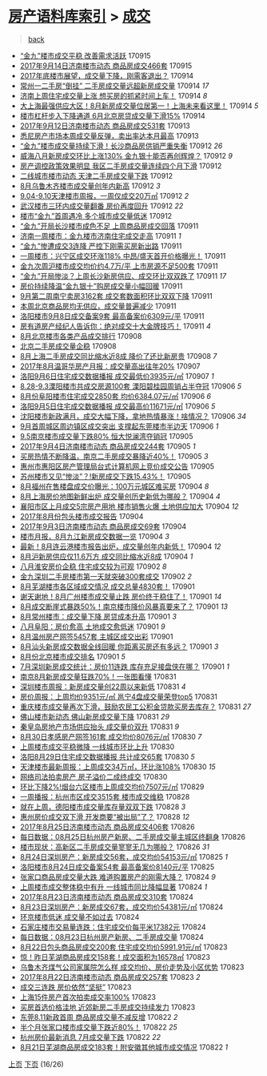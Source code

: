 [房产语料库索引](../../README.md)  > [成交](成交.md)
====
> [back](../README.md)

- [“金九”楼市成交平稳 改善需求活跃](http://jkwz.applinzi.com/ittc/7013465761224590352.html#%E2%80%9C%E9%87%91%E4%B9%9D%E2%80%9D%E6%A5%BC%E5%B8%82%E6%88%90%E4%BA%A4%E5%B9%B3%E7%A8%B3+%E6%94%B9%E5%96%84%E9%9C%80%E6%B1%82%E6%B4%BB%E8%B7%83) 170915  
- [2017年9月14日济南楼市动态 商品房成交466套](http://jkwz.applinzi.com/ittc/7013461846596781072.html#2017%E5%B9%B49%E6%9C%8814%E6%97%A5%E6%B5%8E%E5%8D%97%E6%A5%BC%E5%B8%82%E5%8A%A8%E6%80%81+%E5%95%86%E5%93%81%E6%88%BF%E6%88%90%E4%BA%A4466%E5%A5%97) 170915  
- [2017年底楼市展望，成交量下降，刚需客退出？](http://jkwz.applinzi.com/ittc/7013250074975667217.html#2017%E5%B9%B4%E5%BA%95%E6%A5%BC%E5%B8%82%E5%B1%95%E6%9C%9B%EF%BC%8C%E6%88%90%E4%BA%A4%E9%87%8F%E4%B8%8B%E9%99%8D%EF%BC%8C%E5%88%9A%E9%9C%80%E5%AE%A2%E9%80%80%E5%87%BA%EF%BC%9F) 170914  
- [常州一二手房“倒挂” 二手房成交量远超新房成交量](http://jkwz.applinzi.com/ittc/7013208554738287633.html#%E5%B8%B8%E5%B7%9E%E4%B8%80%E4%BA%8C%E6%89%8B%E6%88%BF%E2%80%9C%E5%80%92%E6%8C%82%E2%80%9D+%E4%BA%8C%E6%89%8B%E6%88%BF%E6%88%90%E4%BA%A4%E9%87%8F%E8%BF%9C%E8%B6%85%E6%96%B0%E6%88%BF%E6%88%90%E4%BA%A4%E9%87%8F) 170914 *17* 
- [济南上周住宅成交量上涨 想买房的抓紧时间上车！](http://jkwz.applinzi.com/ittc/7013172099542418448.html#%E6%B5%8E%E5%8D%97%E4%B8%8A%E5%91%A8%E4%BD%8F%E5%AE%85%E6%88%90%E4%BA%A4%E9%87%8F%E4%B8%8A%E6%B6%A8+%E6%83%B3%E4%B9%B0%E6%88%BF%E7%9A%84%E6%8A%93%E7%B4%A7%E6%97%B6%E9%97%B4%E4%B8%8A%E8%BD%A6%EF%BC%81) 170914 *8* 
- [大上海最强供应大区！8月新房成交量位居第一！上海未来看这里！](http://jkwz.applinzi.com/ittc/7013117852536800273.html#%E5%A4%A7%E4%B8%8A%E6%B5%B7%E6%9C%80%E5%BC%BA%E4%BE%9B%E5%BA%94%E5%A4%A7%E5%8C%BA%EF%BC%818%E6%9C%88%E6%96%B0%E6%88%BF%E6%88%90%E4%BA%A4%E9%87%8F%E4%BD%8D%E5%B1%85%E7%AC%AC%E4%B8%80%EF%BC%81%E4%B8%8A%E6%B5%B7%E6%9C%AA%E6%9D%A5%E7%9C%8B%E8%BF%99%E9%87%8C%EF%BC%81) 170914 *5* 
- [楼市杠杆步入下降通道 6月北京房贷成交量下滑15%](http://jkwz.applinzi.com/ittc/7013040632606753552.html#%E6%A5%BC%E5%B8%82%E6%9D%A0%E6%9D%86%E6%AD%A5%E5%85%A5%E4%B8%8B%E9%99%8D%E9%80%9A%E9%81%93+6%E6%9C%88%E5%8C%97%E4%BA%AC%E6%88%BF%E8%B4%B7%E6%88%90%E4%BA%A4%E9%87%8F%E4%B8%8B%E6%BB%9115%25) 170914  
- [2017年9月12日济南楼市动态 商品房成交531套](http://jkwz.applinzi.com/ittc/7012756812745671697.html#2017%E5%B9%B49%E6%9C%8812%E6%97%A5%E6%B5%8E%E5%8D%97%E6%A5%BC%E5%B8%82%E5%8A%A8%E6%80%81+%E5%95%86%E5%93%81%E6%88%BF%E6%88%90%E4%BA%A4531%E5%A5%97) 170913  
- [悉尼房产市场本周成交量反弹，卖出率达本月最高](http://jkwz.applinzi.com/ittc/7012727850556458001.html#%E6%82%89%E5%B0%BC%E6%88%BF%E4%BA%A7%E5%B8%82%E5%9C%BA%E6%9C%AC%E5%91%A8%E6%88%90%E4%BA%A4%E9%87%8F%E5%8F%8D%E5%BC%B9%EF%BC%8C%E5%8D%96%E5%87%BA%E7%8E%87%E8%BE%BE%E6%9C%AC%E6%9C%88%E6%9C%80%E9%AB%98) 170913  
- [“金九”楼市成交量持续下滑！长沙商品房供销严重失衡](http://jkwz.applinzi.com/ittc/7012456880256058385.html#%E2%80%9C%E9%87%91%E4%B9%9D%E2%80%9D%E6%A5%BC%E5%B8%82%E6%88%90%E4%BA%A4%E9%87%8F%E6%8C%81%E7%BB%AD%E4%B8%8B%E6%BB%91%EF%BC%81%E9%95%BF%E6%B2%99%E5%95%86%E5%93%81%E6%88%BF%E4%BE%9B%E9%94%80%E4%B8%A5%E9%87%8D%E5%A4%B1%E8%A1%A1) 170912 *26* 
- [威海八月新房成交环比上涨130% 金九银十能否再创辉煌？](http://jkwz.applinzi.com/ittc/7012444349961602064.html#%E5%A8%81%E6%B5%B7%E5%85%AB%E6%9C%88%E6%96%B0%E6%88%BF%E6%88%90%E4%BA%A4%E7%8E%AF%E6%AF%94%E4%B8%8A%E6%B6%A8130%25+%E9%87%91%E4%B9%9D%E9%93%B6%E5%8D%81%E8%83%BD%E5%90%A6%E5%86%8D%E5%88%9B%E8%BE%89%E7%85%8C%EF%BC%9F) 170912 *9* 
- [房产调控政策效果明显 我区二手房成交量连续四个月下滑](http://jkwz.applinzi.com/ittc/7012434852752933648.html#%E6%88%BF%E4%BA%A7%E8%B0%83%E6%8E%A7%E6%94%BF%E7%AD%96%E6%95%88%E6%9E%9C%E6%98%8E%E6%98%BE+%E6%88%91%E5%8C%BA%E4%BA%8C%E6%89%8B%E6%88%BF%E6%88%90%E4%BA%A4%E9%87%8F%E8%BF%9E%E7%BB%AD%E5%9B%9B%E4%B8%AA%E6%9C%88%E4%B8%8B%E6%BB%91) 170912  
- [二线城市楼市动态 天津二手房成交量下跌](http://jkwz.applinzi.com/ittc/7012415735257891600.html#%E4%BA%8C%E7%BA%BF%E5%9F%8E%E5%B8%82%E6%A5%BC%E5%B8%82%E5%8A%A8%E6%80%81+%E5%A4%A9%E6%B4%A5%E4%BA%8C%E6%89%8B%E6%88%BF%E6%88%90%E4%BA%A4%E9%87%8F%E4%B8%8B%E8%B7%8C) 170912  
- [8月乌鲁木齐楼市成交量创年内新高](http://jkwz.applinzi.com/ittc/7012371552551830544.html#8%E6%9C%88%E4%B9%8C%E9%B2%81%E6%9C%A8%E9%BD%90%E6%A5%BC%E5%B8%82%E6%88%90%E4%BA%A4%E9%87%8F%E5%88%9B%E5%B9%B4%E5%86%85%E6%96%B0%E9%AB%98) 170912 *3* 
- [9.04-9.10天津楼市周报，一周仅成交20万㎡](http://jkwz.applinzi.com/ittc/7012369078138962961.html#9.04-9.10%E5%A4%A9%E6%B4%A5%E6%A5%BC%E5%B8%82%E5%91%A8%E6%8A%A5%EF%BC%8C%E4%B8%80%E5%91%A8%E4%BB%85%E6%88%90%E4%BA%A420%E4%B8%87%E3%8E%A1) 170912 *2* 
- [武汉楼市三环内成交量翻番 房价再度回升](http://jkwz.applinzi.com/ittc/7012342969745802256.html#%E6%AD%A6%E6%B1%89%E6%A5%BC%E5%B8%82%E4%B8%89%E7%8E%AF%E5%86%85%E6%88%90%E4%BA%A4%E9%87%8F%E7%BF%BB%E7%95%AA+%E6%88%BF%E4%BB%B7%E5%86%8D%E5%BA%A6%E5%9B%9E%E5%8D%87) 170912 *22* 
- [楼市“金九”首周遇冷 多个城市成交量低迷](http://jkwz.applinzi.com/ittc/7012294551589618704.html#%E6%A5%BC%E5%B8%82%E2%80%9C%E9%87%91%E4%B9%9D%E2%80%9D%E9%A6%96%E5%91%A8%E9%81%87%E5%86%B7+%E5%A4%9A%E4%B8%AA%E5%9F%8E%E5%B8%82%E6%88%90%E4%BA%A4%E9%87%8F%E4%BD%8E%E8%BF%B7) 170912  
- [“金九”开局长沙楼市成色不足 上周商品房成交回落](http://jkwz.applinzi.com/ittc/7012190466408465169.html#%E2%80%9C%E9%87%91%E4%B9%9D%E2%80%9D%E5%BC%80%E5%B1%80%E9%95%BF%E6%B2%99%E6%A5%BC%E5%B8%82%E6%88%90%E8%89%B2%E4%B8%8D%E8%B6%B3+%E4%B8%8A%E5%91%A8%E5%95%86%E5%93%81%E6%88%BF%E6%88%90%E4%BA%A4%E5%9B%9E%E8%90%BD) 170911  
- [济南一周楼市：金九楼市济南住宅成交走高](http://jkwz.applinzi.com/ittc/7012125794518959120.html#%E6%B5%8E%E5%8D%97%E4%B8%80%E5%91%A8%E6%A5%BC%E5%B8%82%EF%BC%9A%E9%87%91%E4%B9%9D%E6%A5%BC%E5%B8%82%E6%B5%8E%E5%8D%97%E4%BD%8F%E5%AE%85%E6%88%90%E4%BA%A4%E8%B5%B0%E9%AB%98) 170911 *1* 
- [“金九”惨遭成交3连降 严控下刚需买房新出路](http://jkwz.applinzi.com/ittc/7012119243947246608.html#%E2%80%9C%E9%87%91%E4%B9%9D%E2%80%9D%E6%83%A8%E9%81%AD%E6%88%90%E4%BA%A43%E8%BF%9E%E9%99%8D+%E4%B8%A5%E6%8E%A7%E4%B8%8B%E5%88%9A%E9%9C%80%E4%B9%B0%E6%88%BF%E6%96%B0%E5%87%BA%E8%B7%AF) 170911  
- [一周楼市：兴宁区成交环涨118% 中昂/盛天首开价格曝光！](http://jkwz.applinzi.com/ittc/7012107061775827728.html#%E4%B8%80%E5%91%A8%E6%A5%BC%E5%B8%82%EF%BC%9A%E5%85%B4%E5%AE%81%E5%8C%BA%E6%88%90%E4%BA%A4%E7%8E%AF%E6%B6%A8118%25+%E4%B8%AD%E6%98%82%2F%E7%9B%9B%E5%A4%A9%E9%A6%96%E5%BC%80%E4%BB%B7%E6%A0%BC%E6%9B%9D%E5%85%89%EF%BC%81) 170911  
- [金九次周沪楼市成交均价约4.7万/平 上市房源不足500套](http://jkwz.applinzi.com/ittc/7012100988725625873.html#%E9%87%91%E4%B9%9D%E6%AC%A1%E5%91%A8%E6%B2%AA%E6%A5%BC%E5%B8%82%E6%88%90%E4%BA%A4%E5%9D%87%E4%BB%B7%E7%BA%A64.7%E4%B8%87%2F%E5%B9%B3+%E4%B8%8A%E5%B8%82%E6%88%BF%E6%BA%90%E4%B8%8D%E8%B6%B3500%E5%A5%97) 170911  
- [“金九”开局惨淡？上周长沙新房供应、成交环比双双跌了](http://jkwz.applinzi.com/ittc/7012096887564534800.html#%E2%80%9C%E9%87%91%E4%B9%9D%E2%80%9D%E5%BC%80%E5%B1%80%E6%83%A8%E6%B7%A1%EF%BC%9F%E4%B8%8A%E5%91%A8%E9%95%BF%E6%B2%99%E6%96%B0%E6%88%BF%E4%BE%9B%E5%BA%94%E3%80%81%E6%88%90%E4%BA%A4%E7%8E%AF%E6%AF%94%E5%8F%8C%E5%8F%8C%E8%B7%8C%E4%BA%86) 170911 *17* 
- [房价持续降温“金九银十”购房成交量小幅回暖](http://jkwz.applinzi.com/ittc/7012083727621162001.html#%E6%88%BF%E4%BB%B7%E6%8C%81%E7%BB%AD%E9%99%8D%E6%B8%A9%E2%80%9C%E9%87%91%E4%B9%9D%E9%93%B6%E5%8D%81%E2%80%9D%E8%B4%AD%E6%88%BF%E6%88%90%E4%BA%A4%E9%87%8F%E5%B0%8F%E5%B9%85%E5%9B%9E%E6%9A%96) 170911  
- [9月第二周南宁卖房3162套 成交套数面积环比双双下降](http://jkwz.applinzi.com/ittc/7012078839797400592.html#9%E6%9C%88%E7%AC%AC%E4%BA%8C%E5%91%A8%E5%8D%97%E5%AE%81%E5%8D%96%E6%88%BF3162%E5%A5%97+%E6%88%90%E4%BA%A4%E5%A5%97%E6%95%B0%E9%9D%A2%E7%A7%AF%E7%8E%AF%E6%AF%94%E5%8F%8C%E5%8F%8C%E4%B8%8B%E9%99%8D) 170911  
- [本周北京商品房均无供应，成交量普遍减少](http://jkwz.applinzi.com/ittc/7011988177286595600.html#%E6%9C%AC%E5%91%A8%E5%8C%97%E4%BA%AC%E5%95%86%E5%93%81%E6%88%BF%E5%9D%87%E6%97%A0%E4%BE%9B%E5%BA%94%EF%BC%8C%E6%88%90%E4%BA%A4%E9%87%8F%E6%99%AE%E9%81%8D%E5%87%8F%E5%B0%91) 170911  
- [洛阳楼市9月8日成交备案9套 最高备案价6309元/平](http://jkwz.applinzi.com/ittc/7011981683526730769.html#%E6%B4%9B%E9%98%B3%E6%A5%BC%E5%B8%829%E6%9C%888%E6%97%A5%E6%88%90%E4%BA%A4%E5%A4%87%E6%A1%889%E5%A5%97+%E6%9C%80%E9%AB%98%E5%A4%87%E6%A1%88%E4%BB%B76309%E5%85%83%2F%E5%B9%B3) 170911  
- [房有道房产经纪人告诉你：绝对成交十大金牌技巧！](http://jkwz.applinzi.com/ittc/7010961895924958225.html#%E6%88%BF%E6%9C%89%E9%81%93%E6%88%BF%E4%BA%A7%E7%BB%8F%E7%BA%AA%E4%BA%BA%E5%91%8A%E8%AF%89%E4%BD%A0%EF%BC%9A%E7%BB%9D%E5%AF%B9%E6%88%90%E4%BA%A4%E5%8D%81%E5%A4%A7%E9%87%91%E7%89%8C%E6%8A%80%E5%B7%A7%EF%BC%81) 170911 *4* 
- [8月北京楼市各类产品成交排行](http://jkwz.applinzi.com/ittc/7010965717447607056.html#8%E6%9C%88%E5%8C%97%E4%BA%AC%E6%A5%BC%E5%B8%82%E5%90%84%E7%B1%BB%E4%BA%A7%E5%93%81%E6%88%90%E4%BA%A4%E6%8E%92%E8%A1%8C) 170908  
- [北京二手房成交量企稳](http://jkwz.applinzi.com/ittc/7010823278418215697.html#%E5%8C%97%E4%BA%AC%E4%BA%8C%E6%89%8B%E6%88%BF%E6%88%90%E4%BA%A4%E9%87%8F%E4%BC%81%E7%A8%B3) 170908  
- [8月上海二手房成交同比缩水近8成 降价了还比新房贵](http://jkwz.applinzi.com/ittc/7010748994798748689.html#8%E6%9C%88%E4%B8%8A%E6%B5%B7%E4%BA%8C%E6%89%8B%E6%88%BF%E6%88%90%E4%BA%A4%E5%90%8C%E6%AF%94%E7%BC%A9%E6%B0%B4%E8%BF%918%E6%88%90+%E9%99%8D%E4%BB%B7%E4%BA%86%E8%BF%98%E6%AF%94%E6%96%B0%E6%88%BF%E8%B4%B5) 170908 *7* 
- [2017年8月温哥华房产月报：成交量高出往年20%](http://jkwz.applinzi.com/ittc/7010513098153395217.html#2017%E5%B9%B48%E6%9C%88%E6%B8%A9%E5%93%A5%E5%8D%8E%E6%88%BF%E4%BA%A7%E6%9C%88%E6%8A%A5%EF%BC%9A%E6%88%90%E4%BA%A4%E9%87%8F%E9%AB%98%E5%87%BA%E5%BE%80%E5%B9%B420%25) 170907  
- [洛阳9月6日住宅成交数据播报 成交最低价3935元/㎡](http://jkwz.applinzi.com/ittc/7010508942470546449.html#%E6%B4%9B%E9%98%B39%E6%9C%886%E6%97%A5%E4%BD%8F%E5%AE%85%E6%88%90%E4%BA%A4%E6%95%B0%E6%8D%AE%E6%92%AD%E6%8A%A5+%E6%88%90%E4%BA%A4%E6%9C%80%E4%BD%8E%E4%BB%B73935%E5%85%83%2F%E3%8E%A1) 170907 *1* 
- [8.28-9.3溧阳楼市共成交房源100套 溧阳碧桂园周销占半夺冠](http://jkwz.applinzi.com/ittc/7010197235789464592.html#8.28-9.3%E6%BA%A7%E9%98%B3%E6%A5%BC%E5%B8%82%E5%85%B1%E6%88%90%E4%BA%A4%E6%88%BF%E6%BA%90100%E5%A5%97+%E6%BA%A7%E9%98%B3%E7%A2%A7%E6%A1%82%E5%9B%AD%E5%91%A8%E9%94%80%E5%8D%A0%E5%8D%8A%E5%A4%BA%E5%86%A0) 170906 *5* 
- [8月份阜阳楼市住宅成交2850套 均价6384.07元/㎡](http://jkwz.applinzi.com/ittc/7010192757724021776.html#8%E6%9C%88%E4%BB%BD%E9%98%9C%E9%98%B3%E6%A5%BC%E5%B8%82%E4%BD%8F%E5%AE%85%E6%88%90%E4%BA%A42850%E5%A5%97+%E5%9D%87%E4%BB%B76384.07%E5%85%83%2F%E3%8E%A1) 170906 *6* 
- [洛阳9月5日住宅成交数据播报 成交最高价11671元/㎡](http://jkwz.applinzi.com/ittc/7010129430914270225.html#%E6%B4%9B%E9%98%B39%E6%9C%885%E6%97%A5%E4%BD%8F%E5%AE%85%E6%88%90%E4%BA%A4%E6%95%B0%E6%8D%AE%E6%92%AD%E6%8A%A5+%E6%88%90%E4%BA%A4%E6%9C%80%E9%AB%98%E4%BB%B711671%E5%85%83%2F%E3%8E%A1) 170906 *5* 
- [沈阳楼市新政满月，成交大幅下降，拿地热情暴涨！啥情况？](http://jkwz.applinzi.com/ittc/7010117803007542289.html#%E6%B2%88%E9%98%B3%E6%A5%BC%E5%B8%82%E6%96%B0%E6%94%BF%E6%BB%A1%E6%9C%88%EF%BC%8C%E6%88%90%E4%BA%A4%E5%A4%A7%E5%B9%85%E4%B8%8B%E9%99%8D%EF%BC%8C%E6%8B%BF%E5%9C%B0%E7%83%AD%E6%83%85%E6%9A%B4%E6%B6%A8%EF%BC%81%E5%95%A5%E6%83%85%E5%86%B5%EF%BC%9F) 170906 *34* 
- [9月首周城区周边镇区成交突出 支撑起东莞楼市半边天](http://jkwz.applinzi.com/ittc/7009975999750734865.html#9%E6%9C%88%E9%A6%96%E5%91%A8%E5%9F%8E%E5%8C%BA%E5%91%A8%E8%BE%B9%E9%95%87%E5%8C%BA%E6%88%90%E4%BA%A4%E7%AA%81%E5%87%BA+%E6%94%AF%E6%92%91%E8%B5%B7%E4%B8%9C%E8%8E%9E%E6%A5%BC%E5%B8%82%E5%8D%8A%E8%BE%B9%E5%A4%A9) 170906 *1* 
- [9.5南京楼市成交量下跌80% 恒大悦澜湾夺销冠](http://jkwz.applinzi.com/ittc/7009945226356196368.html#9.5%E5%8D%97%E4%BA%AC%E6%A5%BC%E5%B8%82%E6%88%90%E4%BA%A4%E9%87%8F%E4%B8%8B%E8%B7%8C80%25+%E6%81%92%E5%A4%A7%E6%82%A6%E6%BE%9C%E6%B9%BE%E5%A4%BA%E9%94%80%E5%86%A0) 170905  
- [2017年9月4日济南楼市动态 商品房成交244套](http://jkwz.applinzi.com/ittc/7009860045918176273.html#2017%E5%B9%B49%E6%9C%884%E6%97%A5%E6%B5%8E%E5%8D%97%E6%A5%BC%E5%B8%82%E5%8A%A8%E6%80%81+%E5%95%86%E5%93%81%E6%88%BF%E6%88%90%E4%BA%A4244%E5%A5%97) 170905 *1* 
- [买房热情不断降温，南京二手房成交暴降近40%！](http://jkwz.applinzi.com/ittc/7009850436763517968.html#%E4%B9%B0%E6%88%BF%E7%83%AD%E6%83%85%E4%B8%8D%E6%96%AD%E9%99%8D%E6%B8%A9%EF%BC%8C%E5%8D%97%E4%BA%AC%E4%BA%8C%E6%89%8B%E6%88%BF%E6%88%90%E4%BA%A4%E6%9A%B4%E9%99%8D%E8%BF%9140%25%EF%BC%81) 170905 *3* 
- [惠州市惠阳区房产管理局台式计算机网上竞价成交公告](http://jkwz.applinzi.com/ittc/7009806521805046800.html#%E6%83%A0%E5%B7%9E%E5%B8%82%E6%83%A0%E9%98%B3%E5%8C%BA%E6%88%BF%E4%BA%A7%E7%AE%A1%E7%90%86%E5%B1%80%E5%8F%B0%E5%BC%8F%E8%AE%A1%E7%AE%97%E6%9C%BA%E7%BD%91%E4%B8%8A%E7%AB%9E%E4%BB%B7%E6%88%90%E4%BA%A4%E5%85%AC%E5%91%8A) 170905  
- [苏州楼市又见“惨淡”？!新房成交下跌15.43%！](http://jkwz.applinzi.com/ittc/7009758814809883664.html#%E8%8B%8F%E5%B7%9E%E6%A5%BC%E5%B8%82%E5%8F%88%E8%A7%81%E2%80%9C%E6%83%A8%E6%B7%A1%E2%80%9D%EF%BC%9F%21%E6%96%B0%E6%88%BF%E6%88%90%E4%BA%A4%E4%B8%8B%E8%B7%8C15.43%25%EF%BC%81) 170905  
- [8月福州在售楼盘成交价曝光：100万元城区难买房](http://jkwz.applinzi.com/ittc/7009499275267146768.html#8%E6%9C%88%E7%A6%8F%E5%B7%9E%E5%9C%A8%E5%94%AE%E6%A5%BC%E7%9B%98%E6%88%90%E4%BA%A4%E4%BB%B7%E6%9B%9D%E5%85%89%EF%BC%9A100%E4%B8%87%E5%85%83%E5%9F%8E%E5%8C%BA%E9%9A%BE%E4%B9%B0%E6%88%BF) 170904 *8* 
- [8月上海房价地图新鲜出炉 成交量创历史新低为哪般？](http://jkwz.applinzi.com/ittc/7009478565874369553.html#8%E6%9C%88%E4%B8%8A%E6%B5%B7%E6%88%BF%E4%BB%B7%E5%9C%B0%E5%9B%BE%E6%96%B0%E9%B2%9C%E5%87%BA%E7%82%89+%E6%88%90%E4%BA%A4%E9%87%8F%E5%88%9B%E5%8E%86%E5%8F%B2%E6%96%B0%E4%BD%8E%E4%B8%BA%E5%93%AA%E8%88%AC%EF%BC%9F) 170904 *4* 
- [襄阳市区上月成交5宗房产用地 楼市销售火爆 土地供应加大](http://jkwz.applinzi.com/ittc/7009466103003350032.html#%E8%A5%84%E9%98%B3%E5%B8%82%E5%8C%BA%E4%B8%8A%E6%9C%88%E6%88%90%E4%BA%A45%E5%AE%97%E6%88%BF%E4%BA%A7%E7%94%A8%E5%9C%B0+%E6%A5%BC%E5%B8%82%E9%94%80%E5%94%AE%E7%81%AB%E7%88%86+%E5%9C%9F%E5%9C%B0%E4%BE%9B%E5%BA%94%E5%8A%A0%E5%A4%A7) 170904 *12* 
- [2017年8月份包头楼市成交报告](http://jkwz.applinzi.com/ittc/7009418718705353744.html#2017%E5%B9%B48%E6%9C%88%E4%BB%BD%E5%8C%85%E5%A4%B4%E6%A5%BC%E5%B8%82%E6%88%90%E4%BA%A4%E6%8A%A5%E5%91%8A) 170904  
- [2017年9月3日济南楼市动态 商品房成交69套](http://jkwz.applinzi.com/ittc/7009384198421611537.html#2017%E5%B9%B49%E6%9C%883%E6%97%A5%E6%B5%8E%E5%8D%97%E6%A5%BC%E5%B8%82%E5%8A%A8%E6%80%81+%E5%95%86%E5%93%81%E6%88%BF%E6%88%90%E4%BA%A469%E5%A5%97) 170904  
- [楼市月报，8月九江新房成交数据一览](http://jkwz.applinzi.com/ittc/7009380145029448721.html#%E6%A5%BC%E5%B8%82%E6%9C%88%E6%8A%A5%EF%BC%8C8%E6%9C%88%E4%B9%9D%E6%B1%9F%E6%96%B0%E6%88%BF%E6%88%90%E4%BA%A4%E6%95%B0%E6%8D%AE%E4%B8%80%E8%A7%88) 170904 *3* 
- [最新！8月连云港楼市报告出炉，成交量创年内新低！](http://jkwz.applinzi.com/ittc/7009379743059936272.html#%E6%9C%80%E6%96%B0%EF%BC%818%E6%9C%88%E8%BF%9E%E4%BA%91%E6%B8%AF%E6%A5%BC%E5%B8%82%E6%8A%A5%E5%91%8A%E5%87%BA%E7%82%89%EF%BC%8C%E6%88%90%E4%BA%A4%E9%87%8F%E5%88%9B%E5%B9%B4%E5%86%85%E6%96%B0%E4%BD%8E%EF%BC%81) 170904 *12* 
- [8月沪新房供应仅11.6万方 成交同比缩水近8成](http://jkwz.applinzi.com/ittc/7009265303383704593.html#8%E6%9C%88%E6%B2%AA%E6%96%B0%E6%88%BF%E4%BE%9B%E5%BA%94%E4%BB%8511.6%E4%B8%87%E6%96%B9+%E6%88%90%E4%BA%A4%E5%90%8C%E6%AF%94%E7%BC%A9%E6%B0%B4%E8%BF%918%E6%88%90) 170904 *1* 
- [八月淮安房价企稳 住宅成交较为可观](http://jkwz.applinzi.com/ittc/7008833123952116753.html#%E5%85%AB%E6%9C%88%E6%B7%AE%E5%AE%89%E6%88%BF%E4%BB%B7%E4%BC%81%E7%A8%B3+%E4%BD%8F%E5%AE%85%E6%88%90%E4%BA%A4%E8%BE%83%E4%B8%BA%E5%8F%AF%E8%A7%82) 170902 *8* 
- [金九深圳二手房楼市第一天就突破300套成交](http://jkwz.applinzi.com/ittc/7008653805556859920.html#%E9%87%91%E4%B9%9D%E6%B7%B1%E5%9C%B3%E4%BA%8C%E6%89%8B%E6%88%BF%E6%A5%BC%E5%B8%82%E7%AC%AC%E4%B8%80%E5%A4%A9%E5%B0%B1%E7%AA%81%E7%A0%B4300%E5%A5%97%E6%88%90%E4%BA%A4) 170902 *2* 
- [8月芜湖楼市各区域成交情况 成交总量4830套！](http://jkwz.applinzi.com/ittc/7008407646187815953.html#8%E6%9C%88%E8%8A%9C%E6%B9%96%E6%A5%BC%E5%B8%82%E5%90%84%E5%8C%BA%E5%9F%9F%E6%88%90%E4%BA%A4%E6%83%85%E5%86%B5+%E6%88%90%E4%BA%A4%E6%80%BB%E9%87%8F4830%E5%A5%97%EF%BC%81) 170901  
- [谢天谢地！8月广州楼市成交量止跌 房价终于稳住了！](http://jkwz.applinzi.com/ittc/7008375571455935504.html#%E8%B0%A2%E5%A4%A9%E8%B0%A2%E5%9C%B0%EF%BC%818%E6%9C%88%E5%B9%BF%E5%B7%9E%E6%A5%BC%E5%B8%82%E6%88%90%E4%BA%A4%E9%87%8F%E6%AD%A2%E8%B7%8C+%E6%88%BF%E4%BB%B7%E7%BB%88%E4%BA%8E%E7%A8%B3%E4%BD%8F%E4%BA%86%EF%BC%81) 170901 *14* 
- [8月成交断崖式暴跌50%！南京楼市降价风暴真要来了？](http://jkwz.applinzi.com/ittc/7008385969462707216.html#8%E6%9C%88%E6%88%90%E4%BA%A4%E6%96%AD%E5%B4%96%E5%BC%8F%E6%9A%B4%E8%B7%8C50%25%EF%BC%81%E5%8D%97%E4%BA%AC%E6%A5%BC%E5%B8%82%E9%99%8D%E4%BB%B7%E9%A3%8E%E6%9A%B4%E7%9C%9F%E8%A6%81%E6%9D%A5%E4%BA%86%EF%BC%9F) 170901 *13* 
- [8月常州楼市：成交量下降 房贷成本升高](http://jkwz.applinzi.com/ittc/7008382019107816465.html#8%E6%9C%88%E5%B8%B8%E5%B7%9E%E6%A5%BC%E5%B8%82%EF%BC%9A%E6%88%90%E4%BA%A4%E9%87%8F%E4%B8%8B%E9%99%8D+%E6%88%BF%E8%B4%B7%E6%88%90%E6%9C%AC%E5%8D%87%E9%AB%98) 170901 *3* 
- [八月阜阳：房价愈高 土地成交愈低迷](http://jkwz.applinzi.com/ittc/7008374614349317136.html#%E5%85%AB%E6%9C%88%E9%98%9C%E9%98%B3%EF%BC%9A%E6%88%BF%E4%BB%B7%E6%84%88%E9%AB%98+%E5%9C%9F%E5%9C%B0%E6%88%90%E4%BA%A4%E6%84%88%E4%BD%8E%E8%BF%B7) 170901 *9* 
- [8月温州房产网签5457套 主城区成交出彩](http://jkwz.applinzi.com/ittc/7008340293370512400.html#8%E6%9C%88%E6%B8%A9%E5%B7%9E%E6%88%BF%E4%BA%A7%E7%BD%91%E7%AD%BE5457%E5%A5%97+%E4%B8%BB%E5%9F%8E%E5%8C%BA%E6%88%90%E4%BA%A4%E5%87%BA%E5%BD%A9) 170901  
- [8月汕头新房成交数据全线回暖 你距离买房还有多远？](http://jkwz.applinzi.com/ittc/7008313598806590481.html#8%E6%9C%88%E6%B1%95%E5%A4%B4%E6%96%B0%E6%88%BF%E6%88%90%E4%BA%A4%E6%95%B0%E6%8D%AE%E5%85%A8%E7%BA%BF%E5%9B%9E%E6%9A%96+%E4%BD%A0%E8%B7%9D%E7%A6%BB%E4%B9%B0%E6%88%BF%E8%BF%98%E6%9C%89%E5%A4%9A%E8%BF%9C%EF%BC%9F) 170901 *3* 
- [8月份北京楼市成交排名](http://jkwz.applinzi.com/ittc/7008297936562422800.html#8%E6%9C%88%E4%BB%BD%E5%8C%97%E4%BA%AC%E6%A5%BC%E5%B8%82%E6%88%90%E4%BA%A4%E6%8E%92%E5%90%8D) 170901 *5* 
- [7月深圳新房成交统计：房价11连跌 库存充足接盘侠在哪？](http://jkwz.applinzi.com/ittc/7008282229506311185.html#7%E6%9C%88%E6%B7%B1%E5%9C%B3%E6%96%B0%E6%88%BF%E6%88%90%E4%BA%A4%E7%BB%9F%E8%AE%A1%EF%BC%9A%E6%88%BF%E4%BB%B711%E8%BF%9E%E8%B7%8C+%E5%BA%93%E5%AD%98%E5%85%85%E8%B6%B3%E6%8E%A5%E7%9B%98%E4%BE%A0%E5%9C%A8%E5%93%AA%EF%BC%9F) 170901 *1* 
- [南京8月新房成交量狂跌70%！一张图看懂](http://jkwz.applinzi.com/ittc/7008078000267199505.html#%E5%8D%97%E4%BA%AC8%E6%9C%88%E6%96%B0%E6%88%BF%E6%88%90%E4%BA%A4%E9%87%8F%E7%8B%82%E8%B7%8C70%25%EF%BC%81%E4%B8%80%E5%BC%A0%E5%9B%BE%E7%9C%8B%E6%87%82) 170831  
- [深圳楼市周报：新房成交量创22周以来新低](http://jkwz.applinzi.com/ittc/7008060738219017233.html#%E6%B7%B1%E5%9C%B3%E6%A5%BC%E5%B8%82%E5%91%A8%E6%8A%A5%EF%BC%9A%E6%96%B0%E6%88%BF%E6%88%90%E4%BA%A4%E9%87%8F%E5%88%9B22%E5%91%A8%E4%BB%A5%E6%9D%A5%E6%96%B0%E4%BD%8E) 170831 *4* 
- [房价周报：上周均价9351元/㎡ 邕宁4盘成交量荣登top5](http://jkwz.applinzi.com/ittc/7007991488699696144.html#%E6%88%BF%E4%BB%B7%E5%91%A8%E6%8A%A5%EF%BC%9A%E4%B8%8A%E5%91%A8%E5%9D%87%E4%BB%B79351%E5%85%83%2F%E3%8E%A1+%E9%82%95%E5%AE%814%E7%9B%98%E6%88%90%E4%BA%A4%E9%87%8F%E8%8D%A3%E7%99%BBtop5) 170831  
- [重庆楼市成交量再次下滑，鼓励农民工公积金贷款买房去库存？](http://jkwz.applinzi.com/ittc/7007988962508145681.html#%E9%87%8D%E5%BA%86%E6%A5%BC%E5%B8%82%E6%88%90%E4%BA%A4%E9%87%8F%E5%86%8D%E6%AC%A1%E4%B8%8B%E6%BB%91%EF%BC%8C%E9%BC%93%E5%8A%B1%E5%86%9C%E6%B0%91%E5%B7%A5%E5%85%AC%E7%A7%AF%E9%87%91%E8%B4%B7%E6%AC%BE%E4%B9%B0%E6%88%BF%E5%8E%BB%E5%BA%93%E5%AD%98%EF%BC%9F) 170831 *27* 
- [佛山楼市新动态 佛山新房成交量下降](http://jkwz.applinzi.com/ittc/7007979704710333457.html#%E4%BD%9B%E5%B1%B1%E6%A5%BC%E5%B8%82%E6%96%B0%E5%8A%A8%E6%80%81+%E4%BD%9B%E5%B1%B1%E6%96%B0%E6%88%BF%E6%88%90%E4%BA%A4%E9%87%8F%E4%B8%8B%E9%99%8D) 170831 *29* 
- [秦皇岛房地产市场供应抬头 成交量价双升](http://jkwz.applinzi.com/ittc/7007934837833597968.html#%E7%A7%A6%E7%9A%87%E5%B2%9B%E6%88%BF%E5%9C%B0%E4%BA%A7%E5%B8%82%E5%9C%BA%E4%BE%9B%E5%BA%94%E6%8A%AC%E5%A4%B4+%E6%88%90%E4%BA%A4%E9%87%8F%E4%BB%B7%E5%8F%8C%E5%8D%87) 170831 *9* 
- [8月30日孝感房产网签161套 成交均价8076元/㎡](http://jkwz.applinzi.com/ittc/7007656872574977041.html#8%E6%9C%8830%E6%97%A5%E5%AD%9D%E6%84%9F%E6%88%BF%E4%BA%A7%E7%BD%91%E7%AD%BE161%E5%A5%97+%E6%88%90%E4%BA%A4%E5%9D%87%E4%BB%B78076%E5%85%83%2F%E3%8E%A1) 170830 *7* 
- [上周楼市成交平稳微降 一线城市环比上升](http://jkwz.applinzi.com/ittc/7007646764738544656.html#%E4%B8%8A%E5%91%A8%E6%A5%BC%E5%B8%82%E6%88%90%E4%BA%A4%E5%B9%B3%E7%A8%B3%E5%BE%AE%E9%99%8D+%E4%B8%80%E7%BA%BF%E5%9F%8E%E5%B8%82%E7%8E%AF%E6%AF%94%E4%B8%8A%E5%8D%87) 170830  
- [洛阳8月29日住宅成交数据播报 共计成交65套](http://jkwz.applinzi.com/ittc/7007617450936632337.html#%E6%B4%9B%E9%98%B38%E6%9C%8829%E6%97%A5%E4%BD%8F%E5%AE%85%E6%88%90%E4%BA%A4%E6%95%B0%E6%8D%AE%E6%92%AD%E6%8A%A5+%E5%85%B1%E8%AE%A1%E6%88%90%E4%BA%A465%E5%A5%97) 170830 *5* 
- [天津楼市最新周报：上周成交34万㎡，环比涨108%](http://jkwz.applinzi.com/ittc/7007231234231763985.html#%E5%A4%A9%E6%B4%A5%E6%A5%BC%E5%B8%82%E6%9C%80%E6%96%B0%E5%91%A8%E6%8A%A5%EF%BC%9A%E4%B8%8A%E5%91%A8%E6%88%90%E4%BA%A434%E4%B8%87%E3%8E%A1%EF%BC%8C%E7%8E%AF%E6%AF%94%E6%B6%A8108%25) 170830 *15* 
- [网络司法拍卖房产 房子溢价二成终成交](http://jkwz.applinzi.com/ittc/7007482047806047249.html#%E7%BD%91%E7%BB%9C%E5%8F%B8%E6%B3%95%E6%8B%8D%E5%8D%96%E6%88%BF%E4%BA%A7+%E6%88%BF%E5%AD%90%E6%BA%A2%E4%BB%B7%E4%BA%8C%E6%88%90%E7%BB%88%E6%88%90%E4%BA%A4) 170830  
- [环比下降2%!烟台六区楼市上周成交均价7507元/㎡](http://jkwz.applinzi.com/ittc/7007331456723190801.html#%E7%8E%AF%E6%AF%94%E4%B8%8B%E9%99%8D2%25%21%E7%83%9F%E5%8F%B0%E5%85%AD%E5%8C%BA%E6%A5%BC%E5%B8%82%E4%B8%8A%E5%91%A8%E6%88%90%E4%BA%A4%E5%9D%87%E4%BB%B77507%E5%85%83%2F%E3%8E%A1) 170829  
- [一周播报：杭州市区成交3515套 楼市成交维稳](http://jkwz.applinzi.com/ittc/7006903630706508816.html#%E4%B8%80%E5%91%A8%E6%92%AD%E6%8A%A5%EF%BC%9A%E6%9D%AD%E5%B7%9E%E5%B8%82%E5%8C%BA%E6%88%90%E4%BA%A43515%E5%A5%97+%E6%A5%BC%E5%B8%82%E6%88%90%E4%BA%A4%E7%BB%B4%E7%A8%B3) 170828  
- [就在上周，德阳楼市成交量库存量双双下跌](http://jkwz.applinzi.com/ittc/7005796703142413328.html#%E5%B0%B1%E5%9C%A8%E4%B8%8A%E5%91%A8%EF%BC%8C%E5%BE%B7%E9%98%B3%E6%A5%BC%E5%B8%82%E6%88%90%E4%BA%A4%E9%87%8F%E5%BA%93%E5%AD%98%E9%87%8F%E5%8F%8C%E5%8F%8C%E4%B8%8B%E8%B7%8C) 170828 *3* 
- [惠州房价成交双下滑 开发商要“被出局”了？](http://jkwz.applinzi.com/ittc/7006690339153511440.html#%E6%83%A0%E5%B7%9E%E6%88%BF%E4%BB%B7%E6%88%90%E4%BA%A4%E5%8F%8C%E4%B8%8B%E6%BB%91+%E5%BC%80%E5%8F%91%E5%95%86%E8%A6%81%E2%80%9C%E8%A2%AB%E5%87%BA%E5%B1%80%E2%80%9D%E4%BA%86%EF%BC%9F) 170828 *12* 
- [2017年8月25日济南楼市动态 商品房成交406套](http://jkwz.applinzi.com/ittc/7006040540439905296.html#2017%E5%B9%B48%E6%9C%8825%E6%97%A5%E6%B5%8E%E5%8D%97%E6%A5%BC%E5%B8%82%E5%8A%A8%E6%80%81+%E5%95%86%E5%93%81%E6%88%BF%E6%88%90%E4%BA%A4406%E5%A5%97) 170826  
- [每日数据：08月25日杭州房产新房、二手房成交量主城区终翻身](http://jkwz.applinzi.com/ittc/7005905989260542993.html#%E6%AF%8F%E6%97%A5%E6%95%B0%E6%8D%AE%EF%BC%9A08%E6%9C%8825%E6%97%A5%E6%9D%AD%E5%B7%9E%E6%88%BF%E4%BA%A7%E6%96%B0%E6%88%BF%E3%80%81%E4%BA%8C%E6%89%8B%E6%88%BF%E6%88%90%E4%BA%A4%E9%87%8F%E4%B8%BB%E5%9F%8E%E5%8C%BA%E7%BB%88%E7%BF%BB%E8%BA%AB) 170826  
- [楼市现状：高新区二手房成交量寥寥无几为哪般？](http://jkwz.applinzi.com/ittc/7005894030649721872.html#%E6%A5%BC%E5%B8%82%E7%8E%B0%E7%8A%B6%EF%BC%9A%E9%AB%98%E6%96%B0%E5%8C%BA%E4%BA%8C%E6%89%8B%E6%88%BF%E6%88%90%E4%BA%A4%E9%87%8F%E5%AF%A5%E5%AF%A5%E6%97%A0%E5%87%A0%E4%B8%BA%E5%93%AA%E8%88%AC%EF%BC%9F) 170826 *31* 
- [8月24日深圳房产：新房成交56套，成交均价54153元/㎡](http://jkwz.applinzi.com/ittc/7005744113528603665.html#8%E6%9C%8824%E6%97%A5%E6%B7%B1%E5%9C%B3%E6%88%BF%E4%BA%A7%EF%BC%9A%E6%96%B0%E6%88%BF%E6%88%90%E4%BA%A456%E5%A5%97%EF%BC%8C%E6%88%90%E4%BA%A4%E5%9D%87%E4%BB%B754153%E5%85%83%2F%E3%8E%A1) 170825 *1* 
- [洛阳楼市8月24日成交备案54套 最高备案价8140元/平](http://jkwz.applinzi.com/ittc/7005679538791777296.html#%E6%B4%9B%E9%98%B3%E6%A5%BC%E5%B8%828%E6%9C%8824%E6%97%A5%E6%88%90%E4%BA%A4%E5%A4%87%E6%A1%8854%E5%A5%97+%E6%9C%80%E9%AB%98%E5%A4%87%E6%A1%88%E4%BB%B78140%E5%85%83%2F%E5%B9%B3) 170825  
- [张家口商品房成交量大跌 难道购置房产的刚需大降？](http://jkwz.applinzi.com/ittc/7005328911549072400.html#%E5%BC%A0%E5%AE%B6%E5%8F%A3%E5%95%86%E5%93%81%E6%88%BF%E6%88%90%E4%BA%A4%E9%87%8F%E5%A4%A7%E8%B7%8C+%E9%9A%BE%E9%81%93%E8%B4%AD%E7%BD%AE%E6%88%BF%E4%BA%A7%E7%9A%84%E5%88%9A%E9%9C%80%E5%A4%A7%E9%99%8D%EF%BC%9F) 170824 *9* 
- [上周楼市成交整体稳中有升 一线城市同比降幅显著](http://jkwz.applinzi.com/ittc/7005316537618269201.html#%E4%B8%8A%E5%91%A8%E6%A5%BC%E5%B8%82%E6%88%90%E4%BA%A4%E6%95%B4%E4%BD%93%E7%A8%B3%E4%B8%AD%E6%9C%89%E5%8D%87+%E4%B8%80%E7%BA%BF%E5%9F%8E%E5%B8%82%E5%90%8C%E6%AF%94%E9%99%8D%E5%B9%85%E6%98%BE%E8%91%97) 170824 *1* 
- [2017年8月23日济南楼市动态 商品房成交310套](http://jkwz.applinzi.com/ittc/7005311771538359313.html#2017%E5%B9%B48%E6%9C%8823%E6%97%A5%E6%B5%8E%E5%8D%97%E6%A5%BC%E5%B8%82%E5%8A%A8%E6%80%81+%E5%95%86%E5%93%81%E6%88%BF%E6%88%90%E4%BA%A4310%E5%A5%97) 170824  
- [8月23日深圳房产：新房成交67套，成交均价54381元/㎡](http://jkwz.applinzi.com/ittc/7005306559754929169.html#8%E6%9C%8823%E6%97%A5%E6%B7%B1%E5%9C%B3%E6%88%BF%E4%BA%A7%EF%BC%9A%E6%96%B0%E6%88%BF%E6%88%90%E4%BA%A467%E5%A5%97%EF%BC%8C%E6%88%90%E4%BA%A4%E5%9D%87%E4%BB%B754381%E5%85%83%2F%E3%8E%A1) 170824  
- [环京楼市低迷 成交量不如过去](http://jkwz.applinzi.com/ittc/7005301038910014480.html#%E7%8E%AF%E4%BA%AC%E6%A5%BC%E5%B8%82%E4%BD%8E%E8%BF%B7+%E6%88%90%E4%BA%A4%E9%87%8F%E4%B8%8D%E5%A6%82%E8%BF%87%E5%8E%BB) 170824  
- [石家庄楼市交易量连跌：住宅成交价每平米17382元](http://jkwz.applinzi.com/ittc/7005185751678190353.html#%E7%9F%B3%E5%AE%B6%E5%BA%84%E6%A5%BC%E5%B8%82%E4%BA%A4%E6%98%93%E9%87%8F%E8%BF%9E%E8%B7%8C%EF%BC%9A%E4%BD%8F%E5%AE%85%E6%88%90%E4%BA%A4%E4%BB%B7%E6%AF%8F%E5%B9%B3%E7%B1%B317382%E5%85%83) 170824  
- [每日数据：08月23日杭州房产新房、二手房成交量](http://jkwz.applinzi.com/ittc/7005157027943547921.html#%E6%AF%8F%E6%97%A5%E6%95%B0%E6%8D%AE%EF%BC%9A08%E6%9C%8823%E6%97%A5%E6%9D%AD%E5%B7%9E%E6%88%BF%E4%BA%A7%E6%96%B0%E6%88%BF%E3%80%81%E4%BA%8C%E6%89%8B%E6%88%BF%E6%88%90%E4%BA%A4%E9%87%8F) 170824  
- [8月22日包头商品房成交200套 住宅成交均价5991.91元/㎡](http://jkwz.applinzi.com/ittc/7004999470138557457.html#8%E6%9C%8822%E6%97%A5%E5%8C%85%E5%A4%B4%E5%95%86%E5%93%81%E6%88%BF%E6%88%90%E4%BA%A4200%E5%A5%97+%E4%BD%8F%E5%AE%85%E6%88%90%E4%BA%A4%E5%9D%87%E4%BB%B75991.91%E5%85%83%2F%E3%8E%A1) 170823  
- [惊！昨日芜湖商品房成交158套！成交面积为16578㎡](http://jkwz.applinzi.com/ittc/7004994560143655953.html#%E6%83%8A%EF%BC%81%E6%98%A8%E6%97%A5%E8%8A%9C%E6%B9%96%E5%95%86%E5%93%81%E6%88%BF%E6%88%90%E4%BA%A4158%E5%A5%97%EF%BC%81%E6%88%90%E4%BA%A4%E9%9D%A2%E7%A7%AF%E4%B8%BA16578%E3%8E%A1) 170823  
- [乌鲁木齐煤气公司家属院怎么样 成交均价、房价走势及小区优势](http://jkwz.applinzi.com/ittc/7004956262977242128.html#%E4%B9%8C%E9%B2%81%E6%9C%A8%E9%BD%90%E7%85%A4%E6%B0%94%E5%85%AC%E5%8F%B8%E5%AE%B6%E5%B1%9E%E9%99%A2%E6%80%8E%E4%B9%88%E6%A0%B7+%E6%88%90%E4%BA%A4%E5%9D%87%E4%BB%B7%E3%80%81%E6%88%BF%E4%BB%B7%E8%B5%B0%E5%8A%BF%E5%8F%8A%E5%B0%8F%E5%8C%BA%E4%BC%98%E5%8A%BF) 170823  
- [2017年8月22日济南楼市动态 商品房成交257套](http://jkwz.applinzi.com/ittc/7004930329092293649.html#2017%E5%B9%B48%E6%9C%8822%E6%97%A5%E6%B5%8E%E5%8D%97%E6%A5%BC%E5%B8%82%E5%8A%A8%E6%80%81+%E5%95%86%E5%93%81%E6%88%BF%E6%88%90%E4%BA%A4257%E5%A5%97) 170823 *2* 
- [成交三连跌 房价依然“坚挺”](http://jkwz.applinzi.com/ittc/7004920653818627088.html#%E6%88%90%E4%BA%A4%E4%B8%89%E8%BF%9E%E8%B7%8C+%E6%88%BF%E4%BB%B7%E4%BE%9D%E7%84%B6%E2%80%9C%E5%9D%9A%E6%8C%BA%E2%80%9D) 170823  
- [上海15件房产首次拍卖成交率100%](http://jkwz.applinzi.com/ittc/7004920414843962384.html#%E4%B8%8A%E6%B5%B715%E4%BB%B6%E6%88%BF%E4%BA%A7%E9%A6%96%E6%AC%A1%E6%8B%8D%E5%8D%96%E6%88%90%E4%BA%A4%E7%8E%87100%25) 170823  
- [买房首选价格洼地 近郊新房二手房成交持续发力](http://jkwz.applinzi.com/ittc/7004780624190374928.html#%E4%B9%B0%E6%88%BF%E9%A6%96%E9%80%89%E4%BB%B7%E6%A0%BC%E6%B4%BC%E5%9C%B0+%E8%BF%91%E9%83%8A%E6%96%B0%E6%88%BF%E4%BA%8C%E6%89%8B%E6%88%BF%E6%88%90%E4%BA%A4%E6%8C%81%E7%BB%AD%E5%8F%91%E5%8A%9B) 170823  
- [东莞8.11新政首周 商品房成交量不减反增](http://jkwz.applinzi.com/ittc/7004667642861061136.html#%E4%B8%9C%E8%8E%9E8.11%E6%96%B0%E6%94%BF%E9%A6%96%E5%91%A8+%E5%95%86%E5%93%81%E6%88%BF%E6%88%90%E4%BA%A4%E9%87%8F%E4%B8%8D%E5%87%8F%E5%8F%8D%E5%A2%9E) 170822 *2* 
- [半个月张家口楼市成交量下跌近80%！](http://jkwz.applinzi.com/ittc/7004653502184555536.html#%E5%8D%8A%E4%B8%AA%E6%9C%88%E5%BC%A0%E5%AE%B6%E5%8F%A3%E6%A5%BC%E5%B8%82%E6%88%90%E4%BA%A4%E9%87%8F%E4%B8%8B%E8%B7%8C%E8%BF%9180%25%EF%BC%81) 170822 *25* 
- [杭州房价最新消息 7月成交量下跌](http://jkwz.applinzi.com/ittc/7004618819463808016.html#%E6%9D%AD%E5%B7%9E%E6%88%BF%E4%BB%B7%E6%9C%80%E6%96%B0%E6%B6%88%E6%81%AF+7%E6%9C%88%E6%88%90%E4%BA%A4%E9%87%8F%E4%B8%8B%E8%B7%8C) 170822 *22* 
- [8月21日芜湖商品房成交183套！附安徽其他城市成交情况](http://jkwz.applinzi.com/ittc/7004611241157592081.html#8%E6%9C%8821%E6%97%A5%E8%8A%9C%E6%B9%96%E5%95%86%E5%93%81%E6%88%BF%E6%88%90%E4%BA%A4183%E5%A5%97%EF%BC%81%E9%99%84%E5%AE%89%E5%BE%BD%E5%85%B6%E4%BB%96%E5%9F%8E%E5%B8%82%E6%88%90%E4%BA%A4%E6%83%85%E5%86%B5) 170822 *1* 


 [上页](成交17.md) [下页](成交15.md)          (16/26)